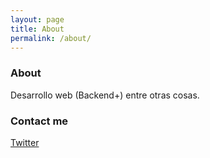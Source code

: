 ```yaml
---
layout: page
title: About
permalink: /about/
---
```



### About
Desarrollo web (Backend+) entre otras cosas.


### Contact me
[Twitter](https://twitter.com/Charlybs_)
